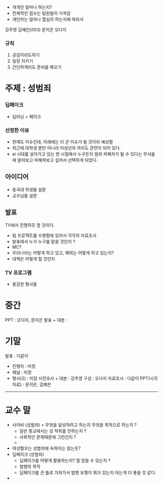 - 개개인 얼마나 하는지?
- 전체적인 점수는 팀원들이 가져감
- 개인차는 얼마나 열심히 하는지에 따라서 

강주영
김예인(리더)
문지은
오다지

### 규칙
1. 공감이라도하기
2. 일정 지키기
3. 간단하게라도 준비를 해오기
# 주제 : 성범죄
### 딥페이크
- 딥러닝 + 페이크
### 선정한 이유 
- 현재도 이슈인데, 미래에는 더 큰 이슈가 될 것이라 예상함
- 최근에 대학생 뿐만 아니라 미성년자 까지도 관련이 되어 있다.
- ai 시대를 살아가고 있는 현 시점에서 누구든지 범죄 피해자가 될 수 있다는 무서움에 알아보고 파해쳐보고 싶어서 선택하게 되었다.
## 아이디어
- 동국대 학생들 설문
- 교수님들 설문

## 발표
TV에서 진행하듯 할 것이다.
- 팀 프로젝트를 수행함에 있어서 각각의 자료조사
- 발표에서 누가 누구를 맡을 것인지 ?
- MC?
- 우리나라는 어떻게 하고 있고, 해외는 어떻게 하고 있는지?
- 대책은 어떻게 할 것인지

### TV 프로그램 
- 용감한 형사들

# 중간
PPT : 오다지, 문지은
발표 + 대본 : 
# 기말
발표 : 다같이
- 진행자 : 미정 
- 패널 : 미정
- 형사(2) : 미정
사전조사 + 대본 : 강주영
구성 : 오다지
자료조사 : 다같이
PPT(시각자료) : 문지은, 김예은


---
# 교수 말
- 사이비 (성범죄) > 무엇을 달성하려고 하는지 무엇을 목적으로 하는지 ?
	- 일반 종교에서는 성 착취를 안하는지 ?
	- 사회적인 문제때문에 그런건지 ?
	- 
- 여성혐오는 성범죄에 속하지는 않는듯?
- 딥페이크 (성범죄)
	- 딥페이크를 어떻게 활용하는지? 뭘 얻을 수 있는지 ?
	- 범행의 목적
	-  딥페이크를 큰 틀로 가져가서 범행 유형이 뭐가 있는지 아는게 더 좋을 것 같다.
- 